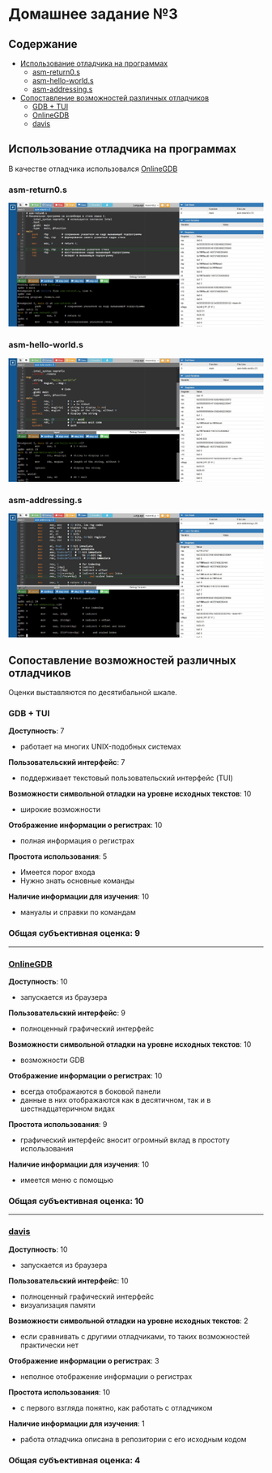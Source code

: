 # Домашнее задание №3

## Содержание
- [Использование отладчика на программах](#использование-отладчика-на-программах)
  - [asm-return0.s](#asm-return0s)
  - [asm-hello-world.s](#asm-hello-worlds)
  - [asm-addressing.s](#asm-addressings)
- [Сопоставление возможностей различных отладчиков](#сопоставление-возможностей-различных-отладчиков)
  - [GDB + TUI](#gdb--tui)
  - [OnlineGDB](#onlinegdb)
  - [davis](#davis)

## Использование отладчика на программах
В качестве отладчика использовался [OnlineGDB](https://www.onlinegdb.com/)
### asm-return0.s
![debugging asm-return0.s picture](https://github.com/Bopobywek/csa-hse-2022/blob/master/homework3/debug_return.jpg)
### asm-hello-world.s
![debugging asm-hello-world.s picture](https://github.com/Bopobywek/csa-hse-2022/blob/master/homework3/debug_hello_world.jpg)
### asm-addressing.s
![debugging asm-addressing.s picture](https://github.com/Bopobywek/csa-hse-2022/blob/master/homework3/debug_addressing.jpg)

## Сопоставление возможностей различных отладчиков
Оценки выставляются по десятибальной шкале. <br>
### GDB + TUI
**Доступность**: 7  
  + работает на многих UNIX-подобных системах  

**Пользовательский интерфейс**: 7
  + поддерживает текстовый пользовательский интерфейс (TUI)  

**Возможности символьной отладки на уровне исходных
текстов**: 10
  + широкие возможности

**Отображение информации о регистрах**: 10
  + полная информация о регистрах

**Простота использования**: 5
  + Имеется порог входа
  + Нужно знать основные команды

**Наличие информации для изучения**: 10
  + мануалы и справки по командам

### Общая субъективная оценка: 9
------
### [OnlineGDB](https://www.onlinegdb.com/)
**Доступность**: 10  
  + запускается из браузера  

**Пользовательский интерфейс**: 9
  + полноценный графический интерфейс  

**Возможности символьной отладки на уровне исходных
текстов**: 10
  + возможности GDB

**Отображение информации о регистрах**: 10
  + всегда отображаются в боковой панели
  + данные в них отображаются как в десятичном, так и в шестнадцатеричном видах

**Простота использования**: 9
  + графический интерфейс вносит огромный вклад в простоту использования

**Наличие информации для изучения**: 10
  + имеется меню с помощью

### Общая субъективная оценка: 10
------
### [davis](https://kobzol.github.io/davis)
**Доступность**: 10
  + запускается из браузера  

**Пользовательский интерфейс**: 10
  + полноценный графический интерфейс
  + визуализация памяти

**Возможности символьной отладки на уровне исходных
текстов**: 2
  + если сравнивать с другими отладчиками, то таких возможностей практически нет

**Отображение информации о регистрах**: 3
  + неполное отображение информации о регистрах

**Простота использования**: 10
  + с первого взгляда понятно, как работать с отладчиком

**Наличие информации для изучения**: 1
  + работа отладчика описана в репозитории с его исходным кодом

### Общая субъективная оценка: 4
